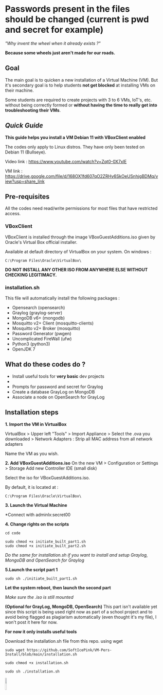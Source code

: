 # Passwords present in the files should be changed (current is pwd and secret for example)


*"Why invent the wheel when it already exists ?"*

**Because some wheels just aren't made for our roads.**

## Goal
The main goal is to quicken a new installation of a Virtual Machine (VM).
But it's secondary goal is to help students **not get blocked** at installing VMs on their machine.


Some students are required to create projects with 3 to 6 VMs, IoT's, etc. without being correctly formed or **without having the time to really get into troubleshooting their VMs**.



## _Quick Guide_


**This guide helps you install a VM Debian 11 with VBoxClient enabled**

The codes only apply to Linux distros. 
They have only been tested on Debian 11 (Bullseye).


Video link : https://www.youtube.com/watch?v=Zqt0-0X7xlE


VM link : https://drive.google.com/file/d/168OX1fd607qO2ZRHv6SkOeUSnhjgBDMq/view?usp=share_link



## Pre-requisites
All the codes need read/write permissions for most files that have restricted access.




### VBoxClient
VBoxClient is installed through the image VBoxGuestAdditions.iso given by Oracle's Virtual Box official installer.



Available at default directory of VirtualBox on your system.
On windows : 


```
C:\Program Files\Oracle\VirtualBox\
```




**DO NOT INSTALL ANY OTHER ISO FROM ANYWHERE ELSE WITHOUT CHECKING LEGITIMACY.**




### installation.sh



This file will automatically install the following packages :


* Opensearch (opensearch)
* Graylog (graylog-server)
* MongoDB v6+ (mongodb)
* Mosquitto v2+ Client (mosquitto-clients)
* Mosquitto v2+ Broker (mosquitto)
* Password Generator (pwgen)
* Uncomplicated FireWall (ufw)
* Python3 (python3)
* OpenJDK 7



## What do these codes do ?
* Install useful tools for **very basic** dev projects
* 
* Prompts for password and secret for Graylog
* Create a database GrayLog on MongoDB
* Associate a node on OpenSearch for GrayLog




## Installation steps



**1. Import the VM in VirtualBox**


VirtualBox > Upper left "Tools" > Import Appliance > Select the .ova you downloaded > Network Adapters : Strip all MAC address from all network adapters




Name the VM as you wish.



**2. Add VBoxGuestAdditions.iso**
On the new VM > Configuration or Settings > Storage
Add new Controller IDE (small disk)



Select the iso for VBoxGuestAdditions.iso.



By default, it is located at :


```
C:\Program Files\Oracle\VirtualBox\
```




**3. Launch the Virtual Machine**


*Connect with adminlx:secret00



**4. Change rights on the scripts**


```
cd code
```



```
sudo chmod +x initiate_built_part1.sh
sudo chmod +x initiate_built_part2.sh
```




*Do the same for installation.sh if you want to install and setup Graylog, MongoDB and OpenSearch for Graylog* 



**5.Launch the script part 1**



```
sudo sh ./initiate_built_part1.sh
```


**Let the system reboot, then launch the second part**



*Make sure the .iso is still mounted*


**(Optional for GrayLog, MongoDB, OpenSearch)**
This part isn't available yet since this script is being used right now as part of a school project and to avoid being flagged as plagiarism automatically (even thought it's my file), I won't post it here for now.


**For now it only installs useful tools**



Download the installation.sh file from this repo. using wget



```
sudo wget https://github.com/SoftIcePink/VM-Pers-Install/blob/main/installation.sh
```


```
sudo chmod +x installation.sh
```


```
sudo sh ./installation.sh
```

<img src="https://avatars.githubusercontent.com/u/32594805?v=4" width="10%" height="10%">
